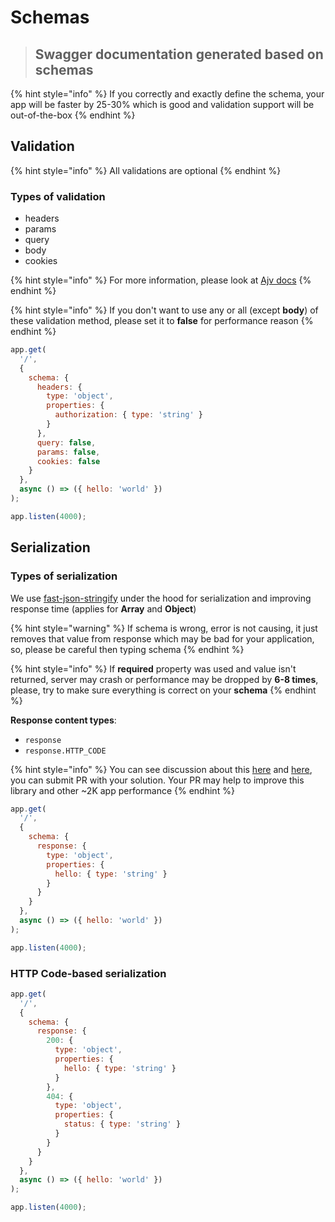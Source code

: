 # Schemas

> ## Swagger documentation generated based on schemas

{% hint style="info" %}
If you correctly and exactly define the schema, your app will be faster by 25-30% which is good and validation support will be out-of-the-box
{% endhint %}

## Validation

{% hint style="info" %}
All validations are optional
{% endhint %}

### Types of validation

* headers
* params
* query
* body
* cookies

{% hint style="info" %}
For more information, please look at [Ajv docs](http://ajv.js.org/)
{% endhint %}

{% hint style="info" %}
If you don't want to use any or all \(except **body**\) of these validation method, please set it to **false** for performance reason
{% endhint %}

```javascript
app.get(
  '/',
  {
    schema: {
      headers: {
        type: 'object',
        properties: {
          authorization: { type: 'string' }
        }
      },
      query: false,
      params: false,
      cookies: false
    }
  },
  async () => ({ hello: 'world' })
);

app.listen(4000);
```

## Serialization

### Types of serialization

We use [fast-json-stringify](https://github.com/fastify/fast-json-stringify) under the hood for serialization and improving response time \(applies for **Array** and **Object**\)

{% hint style="warning" %}
If schema is wrong, error is not causing, it just removes that value from response which may be bad for your application, so, please be careful then typing schema
{% endhint %}

{% hint style="info" %}
If **required** property was used and value isn't returned, server may crash or performance may be dropped by **6-8 times**, please, try to make sure everything is correct on your **schema**
{% endhint %}

**Response content types**:

* `response`
* `response.HTTP_CODE`

{% hint style="info" %}
You can see discussion about this [here](https://github.com/fastify/fast-json-stringify/issues/169) and [here](https://github.com/fastify/fast-json-stringify/pull/172), you can submit PR with your solution. Your PR may help to improve this library and other ~2K app performance
{% endhint %}

```javascript
app.get(
  '/',
  {
    schema: {
      response: {
        type: 'object',
        properties: {
          hello: { type: 'string' }
        }
      }
    }
  },
  async () => ({ hello: 'world' })
);

app.listen(4000);
```

### **HTTP Code-based serialization**

```javascript
app.get(
  '/',
  {
    schema: {
      response: {
        200: {
          type: 'object',
          properties: {
            hello: { type: 'string' }
          }
        },
        404: {
          type: 'object',
          properties: {
            status: { type: 'string' }
          }
        }
      }
    }
  },
  async () => ({ hello: 'world' })
);

app.listen(4000);
```

